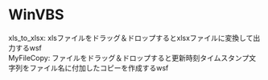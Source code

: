 # WinVBS  
xls_to_xlsx: xlsファイルをドラッグ＆ドロップするとxlsxファイルに変換して出力するwsf  
MyFileCopy: ファイルをドラッグ＆ドロップすると更新時刻タイムスタンプ文字列をファイル名に付加したコピーを作成するwsf  
